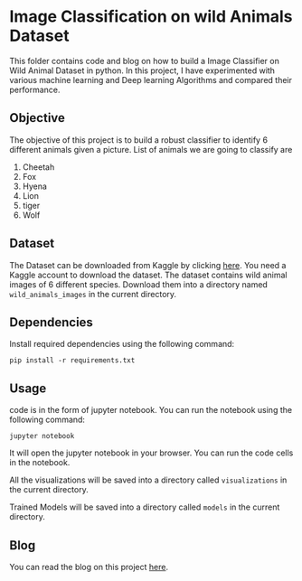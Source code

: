 # Image Classification on wild Animals Dataset

This folder contains code and blog on how to build a Image Classifier on Wild Animal Dataset in python. In this project, I have experimented with various machine learning and Deep learning Algorithms and compared their performance.

## Objective

The objective of this project is to build a robust classifier to identify 6 different animals given a picture. List of animals we are going to classify are 

1. Cheetah
2. Fox
3. Hyena
4. Lion
5. tiger
6. Wolf

## Dataset

The Dataset can be downloaded from Kaggle by clicking [here](https://www.kaggle.com/datasets/whenamancodes/wild-animals-images). You need a Kaggle account to download the dataset. The dataset contains wild animal images of 6 different species. Download them into a directory named `wild_animals_images` in the current directory.

## Dependencies

Install required dependencies using the following command:

    pip install -r requirements.txt

## Usage

code is in the form of jupyter notebook. You can run the notebook using the following command:

    jupyter notebook

It will open the jupyter notebook in your browser. You can run the code cells in the notebook.

All the visualizations will be saved into a directory called `visualizations` in the current directory.

Trained Models will be saved into a directory called `models` in the current directory.


## Blog

You can read the blog on this project [here](https://vigneshgarrapally.github.io/data-science-projects/3.%20Image%20Classification-Wild%20Animal%20Dataset%2FImage%20Classification-Wild%20Animal%20Dataset).